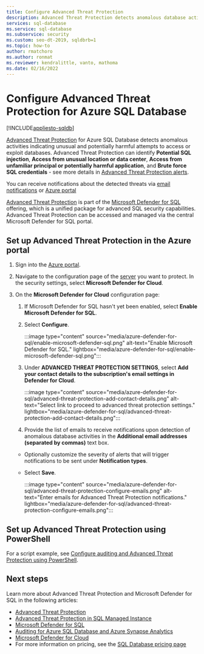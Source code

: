 ```yaml
---
title: Configure Advanced Threat Protection
description: Advanced Threat Protection detects anomalous database activities indicating potential security threats to the database in Azure SQL Database
services: sql-database
ms.service: sql-database
ms.subservice: security
ms.custom: seo-dt-2019, sqldbrb=1
ms.topic: how-to
author: rmatchoro
ms.author: ronmat
ms.reviewer: kendralittle, vanto, mathoma
ms.date: 02/16/2022
---
```

# Configure Advanced Threat Protection for Azure SQL Database
[!INCLUDE[appliesto-sqldb](../includes/appliesto-sqldb.md)]

[Advanced Threat Protection](threat-detection-overview.md) for Azure SQL Database detects anomalous activities indicating unusual and potentially harmful attempts to access or exploit databases. Advanced Threat Protection can identify **Potential SQL injection**, **Access from unusual location or data center**, **Access from unfamiliar principal or potentially harmful application**, and **Brute force SQL credentials** - see more details in [Advanced Threat Protection alerts](threat-detection-overview.md#alerts).

You can receive notifications about the detected threats via [email notifications](threat-detection-overview.md#explore-detection-of-a-suspicious-event) or [Azure portal](threat-detection-overview.md#explore-alerts-in-the-azure-portal)

[Advanced Threat Protection](threat-detection-overview.md) is part of the [Microsoft Defender for SQL](azure-defender-for-sql.md) offering, which is a unified package for advanced SQL security capabilities. Advanced Threat Protection can be accessed and managed via the central Microsoft Defender for SQL portal.

## Set up Advanced Threat Protection in the Azure portal

1. Sign into the [Azure portal](https://portal.azure.com).
2. Navigate to the configuration page of the [server](logical-servers.md) you want to protect. In the security settings, select **Microsoft Defender for Cloud**.
3. On the **Microsoft Defender for Cloud** configuration page:

   1. If Microsoft Defender for SQL hasn't yet been enabled, select **Enable Microsoft Defender for SQL**.
   
   1. Select **Configure**.
   
       :::image type="content" source="media/azure-defender-for-sql/enable-microsoft-defender-sql.png" alt-text="Enable Microsoft Defender for SQL." lightbox="media/azure-defender-for-sql/enable-microsoft-defender-sql.png":::
    
   1. Under **ADVANCED THREAT PROTECTION SETTINGS**, select **Add your contact details to the subscription's email settings in Defender for Cloud**.

       :::image type="content" source="media/azure-defender-for-sql/advanced-threat-protection-add-contact-details.png" alt-text="Select link to proceed to advanced threat protection settings." lightbox="media/azure-defender-for-sql/advanced-threat-protection-add-contact-details.png":::
    
   1. Provide the list of emails to receive notifications upon detection of anomalous database activities in the **Additional email addresses (separated by commas)** text box.
   - Optionally customize the severity of alerts that will trigger notifications to be sent under **Notification types**.
   - Select **Save**.

       :::image type="content" source="media/azure-defender-for-sql/advanced-threat-protection-configure-emails.png" alt-text="Enter emails for Advanced Threat Protection notifications." lightbox="media/azure-defender-for-sql/advanced-threat-protection-configure-emails.png":::
    
## Set up Advanced Threat Protection using PowerShell

For a script example, see [Configure auditing and Advanced Threat Protection using PowerShell](scripts/auditing-threat-detection-powershell-configure.md).

## Next steps

Learn more about Advanced Threat Protection and Microsoft Defender for SQL in the following articles:

- [Advanced Threat Protection](threat-detection-overview.md)
- [Advanced Threat Protection in SQL Managed Instance](../managed-instance/threat-detection-configure.md)
- [Microsoft Defender for SQL](azure-defender-for-sql.md)
- [Auditing for Azure SQL Database and Azure Synapse Analytics](auditing-overview.md)
- [Microsoft Defender for Cloud](../../security-center/security-center-introduction.md)
- For more information on pricing, see the [SQL Database pricing page](https://azure.microsoft.com/pricing/details/sql-database/)
